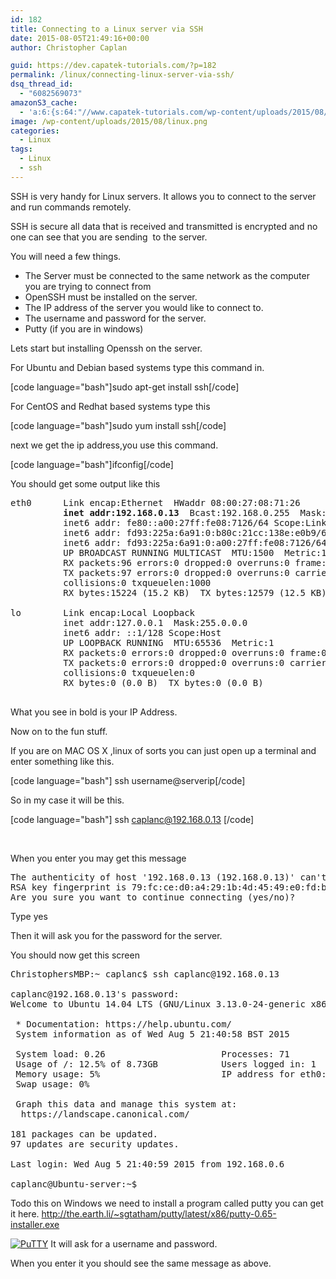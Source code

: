 ```yaml
---
id: 182
title: Connecting to a Linux server via SSH
date: 2015-08-05T21:49:16+00:00
author: Christopher Caplan

guid: https://dev.capatek-tutorials.com/?p=182
permalink: /linux/connecting-linux-server-via-ssh/
dsq_thread_id:
  - "6082569073"
amazonS3_cache:
  - 'a:6:{s:64:"//www.capatek-tutorials.com/wp-content/uploads/2015/08/PuTTY.png";i:205;s:72:"//www.capatek-tutorials.com/wp-content/uploads/2015/08/PuTTY-300x290.png";i:205;s:64:"//www.Capatek-tutorials.com/wp-content/uploads/2015/08/PuTTY.png";i:205;s:72:"//www.Capatek-tutorials.com/wp-content/uploads/2015/08/PuTTY-300x290.png";i:205;s:64:"//dev.capatek-tutorials.com/wp-content/uploads/2015/08/PuTTY.png";i:205;s:72:"//dev.capatek-tutorials.com/wp-content/uploads/2015/08/PuTTY-300x290.png";i:205;}'
image: /wp-content/uploads/2015/08/linux.png
categories:
  - Linux
tags:
  - Linux
  - ssh
---
```

SSH is very handy for Linux servers. It allows you to connect to the server and run commands remotely.

SSH is secure all data that is received and transmitted is encrypted and no one can see that you are sending  to the server.

You will need a few things.
<ul>
	<li>The Server must be connected to the same network as the computer you are trying to connect from</li>
	<li>OpenSSH must be installed on the server.</li>
	<li>The IP address of the server you would like to connect to.</li>
	<li>The username and password for the server.</li>
	<li>Putty (if you are in windows)</li>
</ul>
Lets start but installing Openssh on the server.

For Ubuntu and Debian based systems type this command in.

[code language="bash"]sudo apt-get install ssh[/code]

For CentOS and Redhat based systems type this

[code language="bash"]sudo yum install ssh[/code]

next we get the ip address,you use this command.

[code language="bash"]ifconfig[/code]

You should get some output like this
<pre>eth0      Link encap:Ethernet  HWaddr 08:00:27:08:71:26  
          <strong>inet addr:192.168.0.13</strong>  Bcast:192.168.0.255  Mask:255.255.255.0
          inet6 addr: fe80::a00:27ff:fe08:7126/64 Scope:Link
          inet6 addr: fd93:225a:6a91:0:b80c:21cc:138e:e0b9/64 Scope:Global
          inet6 addr: fd93:225a:6a91:0:a00:27ff:fe08:7126/64 Scope:Global
          UP BROADCAST RUNNING MULTICAST  MTU:1500  Metric:1
          RX packets:96 errors:0 dropped:0 overruns:0 frame:0
          TX packets:97 errors:0 dropped:0 overruns:0 carrier:0
          collisions:0 txqueuelen:1000 
          RX bytes:15224 (15.2 KB)  TX bytes:12579 (12.5 KB)

lo        Link encap:Local Loopback  
          inet addr:127.0.0.1  Mask:255.0.0.0
          inet6 addr: ::1/128 Scope:Host
          UP LOOPBACK RUNNING  MTU:65536  Metric:1
          RX packets:0 errors:0 dropped:0 overruns:0 frame:0
          TX packets:0 errors:0 dropped:0 overruns:0 carrier:0
          collisions:0 txqueuelen:0 
          RX bytes:0 (0.0 B)  TX bytes:0 (0.0 B)

</pre>
What you see in bold is your IP Address.

Now on to the fun stuff.

If you are on MAC OS X ,linux of sorts you can just open up a terminal and enter something like this.

[code language="bash"] ssh username@serverip[/code]

So in my case it will be this.

[code language="bash"] ssh caplanc@192.168.0.13 [/code]

&nbsp;

When you enter you may get this message
<pre>The authenticity of host '192.168.0.13 (192.168.0.13)' can't be established.
RSA key fingerprint is 79:fc:ce:d0:a4:29:1b:4d:45:49:e0:fd:b8:71:bb:5e.
Are you sure you want to continue connecting (yes/no)? 
</pre>
Type yes

Then it will ask you for the password for the server.

You should now get this screen
<pre>ChristophersMBP:~ caplanc$ ssh caplanc@192.168.0.13 

caplanc@192.168.0.13's password:
Welcome to Ubuntu 14.04 LTS (GNU/Linux 3.13.0-24-generic x86_64) 

 * Documentation: https://help.ubuntu.com/ 
 System information as of Wed Aug 5 21:40:58 BST 2015 

 System load: 0.26                      Processes: 71 
 Usage of /: 12.5% of 8.73GB            Users logged in: 1 
 Memory usage: 5%                       IP address for eth0: 192.168.0.13 ]
 Swap usage: 0% 

 Graph this data and manage this system at: 
  https://landscape.canonical.com/

181 packages can be updated. 
97 updates are security updates. 

Last login: Wed Aug 5 21:40:59 2015 from 192.168.0.6 

caplanc@Ubuntu-server:~$
</pre>
Todo this on Windows we need to install a program called putty you can get it here.
<a href="http://the.earth.li/~sgtatham/putty/latest/x86/putty-0.65-installer.exe">http://the.earth.li/~sgtatham/putty/latest/x86/putty-0.65-installer.exe</a>

<a href="https://www.capatek-tutorials.com/uploads/2015/08/PuTTY.png"><img class=" size-full wp-image-205 aligncenter" src="https://www.capatek-tutorials.com/uploads/2015/08/PuTTY.png" alt="PuTTY" /></a>
It will ask for a username and password.

When you enter it you should see the same message as above.